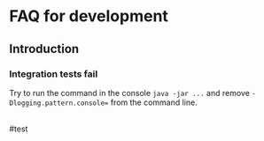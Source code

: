 # FAQ for development

## Introduction

### Integration tests fail

Try to run the command in the console `java -jar ...` and remove `-Dlogging.pattern.console=` from the command line.

<br>#test